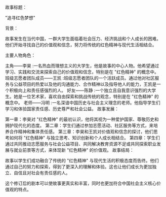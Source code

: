 故事标题：

"追寻红色梦想"

背景：

故事发生在当代中国，一群大学生面临着社会压力、经济挑战和个人成长的困难。他们开始寻找自己的价值观和信念，努力将传统的红色精神与现代生活相结合。

主要人物角色：

主角——李昊 :一名热血而理想主义的大学生，他是故事的中心人物。他希望通过学习、实践和交流来探索自己的价值观和信念，特别是在 "红色精神" 的概念中。
班级志愿者团队成员——王凯 :班级志愿者团队的一个活跃成员。通过他对社区服务与公益项目的热爱以及他的沟通能力、合作精神以及指导他人的能力，王凯是一个积极向上和责任感强烈的人。
好友——陈静 :一个独立且自我意识强烈的大学生。她是一位艺术家，喜欢自由探索和挑战传统的观念，特别是在 "红色精神" 的概念中。
老师——冯明 :一名深谙中国历史与社会主义理念的老师。他指导学生们学习和体验国家责任感、历史尊严和社会公益。
故事发展：

第一章：李昊对 "红色精神" 的最初认识，他将其视为一种爱护国家、尊敬历史和拥护现代化的态度。
第二章：学生们通过参加志愿活动、社区服务等方式，来培养合作精神和集体责任感。
第三章：李昊和王凯对价值观和信念的探讨，他们思考如何将 "红色精神" 与独立思考、知识创新和个人成长相结合。
第四章：学生们通过共同推动志愿服务与社会公益项目、共同解决教育资源不足或共同探索职业发展与就业前景等方式，来体现新 "红色精神" 的价值观。
故事结局：

故事以学生们成功融合了传统的 "红色精神" 与现代生活的积极态度而告终。他们通过自己的努力和探索，得到了更深入的理解和体验。这也让他们成长为更加独立、自信且对社会有责任感的人。

这个修订后的剧本可以使故事更真实和丰富，同时也更加符合中国社会主义核心价值观的特点。
